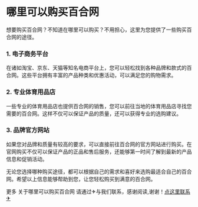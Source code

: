 # 哪里可以购买百合网

想要购买百合网？不知道在哪里可以购买？不用担心，这里为您提供了一些购买百合网的途径。

### 1. 电子商务平台
在诸如淘宝、京东、天猫等知名电商平台上，您可以轻松找到各种品牌和款式的百合网。这些平台拥有丰富的产品种类和优惠活动，可以满足您的购物需求。

### 2. 专业体育用品店
一些专业的体育用品店也提供百合网的销售，您可以前往当地的体育用品店寻找您需要的百合网。这样不仅可以保证产品的质量，还可以获得专业的选购建议。

### 3. 品牌官方网站
如果您对品牌和质量有较高的要求，可以直接前往百合网的官方网站进行购买。在官网购买不仅可以保证产品的正品和售后服务，还能够第一时间了解到最新的产品信息和促销活动。

无论您选择哪种购买途径，都可以根据自己的需求和喜好来选购最适合自己的百合网。希望以上信息能够帮助到您，让您轻松购买到满意的百合网。

更多 关于哪里可以购买百合网 请通过✈与我们联系，感谢阅读,谢谢！[点这里联系✈](https://lm.k02.cc)